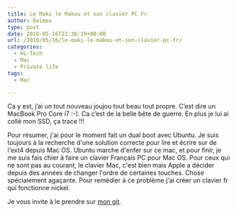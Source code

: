 ```yaml
---
title: Le Maki le Makou et son clavier PC Fr
author: Deimos
type: post
date: 2010-05-16T22:36:19+00:00
url: /2010/05/16/le-maki-le-makou-et-son-clavier-pc-fr/
categories:
  - Hi-Tech
  - Mac
  - Private life
tags:
  - Mac

---
```


Ca y est, j’ai un tout nouveau joujou tout beau tout propre. C’est dire un MacBook Pro Core i7 :-). Ca c’est de la belle bête de guerre. En plus je lui ai collé mon SSD, ça trace !!!

Pour résumer, j'ai pour le moment fait un dual boot avec Ubuntu. Je suis toujours à la recherche d'une solution correcte pour lire et écrire sur de l'ext4 depuis Mac OS. Ubuntu marche d'enfer sur ce mac, et pour finir, je me suis fais chier à faire un clavier Français PC pour Mac OS. Pour ceux qui ne sont pas au courant, le clavier Mac, c'est bien mais Apple a décider depuis des années de changer l'ordre de certaines touches. Chose spécialement agaçante. Pour remédier à ce problème j'ai créer un clavier fr qui fonctionne nickel.

Je vous invite à le prendre sur [mon git][1].

 [1]: http://www.deimos.fr/gitweb/?p=git_deimosfr.git;a=tree;f=configs/mac%20keybfr;h=86b3a994363bb732a6268a628a83eeb77be38266;hb=HEAD
